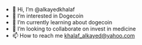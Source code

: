 - 👋 Hi, I’m @alkayedkhalaf
- 👀 I’m interested in Dogecoin
- 🌱 I’m currently learning about dogecoin
- 💞️ I’m looking to collaborate on invest in medicine 
- 📫 How to reach me khalaf_alkayed@yahoo.com

<!---
alkayedkhalaf/alkayedkhalaf is a ✨ special ✨ repository because its `README.md` (this file) appears on your GitHub profile.
You can click the Preview link to take a look at your changes.
--->

